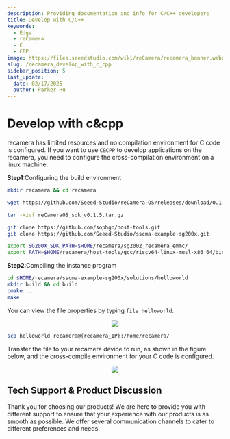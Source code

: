 ```yaml
---
description: Providing documentation and info for C/C++ developers
title: Develop with C/C++
keywords:
  - Edge
  - reCamera
  - C
  - CPP
image: https://files.seeedstudio.com/wiki/reCamera/recamera_banner.webp
slug: /recamera_develop_with_c_cpp
sidebar_position: 5
last_update:
  date: 02/17/2025
  author: Parker Hu
---
```


# Develop with c&cpp

recamera has limited resources and no compilation environment for C code is configured. If you want to use `C&CPP` to develop applications on the recamera, you need to configure the cross-compilation environment on a linux machine.

 **Step1**:Configuring the build environment

```bash
mkdir recamera && cd recamera

wget https://github.com/Seeed-Studio/reCamera-OS/releases/download/0.1.5/reCameraOS_sdk_v0.1.5.tar.gz

tar -xzvf reCameraOS_sdk_v0.1.5.tar.gz

git clone https://github.com/sophgo/host-tools.git
git clone https://github.com/Seeed-Studio/sscma-example-sg200x.git

export SG200X_SDK_PATH=$HOME/recamera/sg2002_recamera_emmc/
export PATH=$HOME/recamera/host-tools/gcc/riscv64-linux-musl-x86_64/bin:$PATH

```

**Step2**:Compiling the instance program

```bash
cd $HOME/recamera/sscma-example-sg200x/solutions/helloworld
mkdir build && cd build
cmake ..
make
```

You can view the file properties by typing `file helloworld`.

<div align="center"><img width={600} src="https://files.seeedstudio.com/wiki/reCamera/develop_with_c_cpp/1.png" /></div>

```bash
scp helloworld recamera@{recamera_IP}:/home/recamera/
```

Transfer the file to your recamera device to run, as shown in the figure below, and the cross-compile environment for your C code is configured.

<div align="center"><img width={600} src="https://files.seeedstudio.com/wiki/reCamera/develop_with_c_cpp/2.png" /></div>

## Tech Support & Product Discussion

Thank you for choosing our products! We are here to provide you with different support to ensure that your experience with our products is as smooth as possible. We offer several communication channels to cater to different preferences and needs.

<div class="button_tech_support_container">
<a href="https://forum.seeedstudio.com/" class="button_forum"></a> 
<a href="https://www.seeedstudio.com/contacts" class="button_email"></a>
</div>


<div class="button_tech_support_container">
<a href="https://discord.gg/eWkprNDMU7" class="button_discord"></a> 
<a href="https://github.com/Seeed-Studio/wiki-documents/discussions/69" class="button_discussion"></a>
</div>